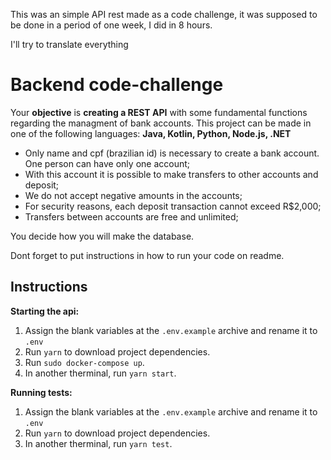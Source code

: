 This was an simple API rest made as a code challenge, it was supposed to be done in a period of one week, I did in 8 hours. 

I'll try to translate everything

# Backend code-challenge

Your **objective** is **creating a REST API** with some fundamental functions regarding the managment of bank accounts. This project can be made in one of the following languages: **Java, Kotlin, Python, Node.js, .NET**

- Only name and cpf (brazilian id) is necessary to create a bank account. One person can have only one account;
- With this account it is possible to make transfers to other accounts and deposit;
- We do not accept negative amounts in the accounts;
- For security reasons, each deposit transaction cannot exceed R$2,000;
- Transfers between accounts are free and unlimited;

You decide how you will make the database.

Dont forget to put instructions in how to run your code on readme. 

## Instructions

**Starting the api:**

1. Assign the blank variables at the `.env.example` archive and rename it to `.env`
2. Run `yarn` to download project dependencies.
3. Run `sudo docker-compose up`.
4. In another therminal, run `yarn start`.

**Running tests:**

1. Assign the blank variables at the `.env.example` archive and rename it to `.env`
2. Run `yarn` to download project dependencies.
4. In another therminal, run `yarn test`.